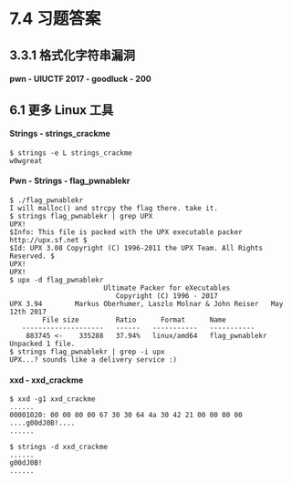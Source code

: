 # 7.4 习题答案


## 3.3.1 格式化字符串漏洞
#### **pwn** - UIUCTF 2017 - goodluck - 200


## 6.1 更多 Linux 工具
#### Strings - strings_crackme
```text
$ strings -e L strings_crackme
w0wgreat
```

#### **Pwn** - Strings - flag_pwnablekr
```text
$ ./flag_pwnablekr
I will malloc() and strcpy the flag there. take it.
$ strings flag_pwnablekr | grep UPX
UPX!
$Info: This file is packed with the UPX executable packer http://upx.sf.net $
$Id: UPX 3.08 Copyright (C) 1996-2011 the UPX Team. All Rights Reserved. $
UPX!
UPX!
$ upx -d flag_pwnablekr
                       Ultimate Packer for eXecutables
                          Copyright (C) 1996 - 2017
UPX 3.94        Markus Oberhumer, Laszlo Molnar & John Reiser   May 12th 2017
        File size         Ratio      Format      Name
   --------------------   ------   -----------   -----------
    883745 <-    335288   37.94%   linux/amd64   flag_pwnablekr
Unpacked 1 file.
$ strings flag_pwnablekr | grep -i upx
UPX...? sounds like a delivery service :)
```

#### xxd - xxd_crackme
```text
$ xxd -g1 xxd_crackme
......
00001020: 00 00 00 00 67 30 30 64 4a 30 42 21 00 00 00 00  ....g00dJ0B!....
......
```
```text
$ strings -d xxd_crackme
......
g00dJ0B!
......
```

